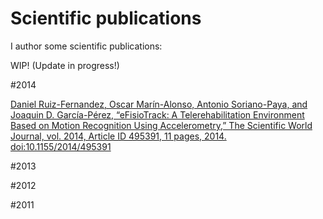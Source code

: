 Scientific publications
=======================

I author some scientific publications: 

WIP! (Update in progress!)

#2014

[Daniel Ruiz-Fernandez, Oscar Marín-Alonso, Antonio Soriano-Paya, and Joaquin D. García-Pérez, “eFisioTrack: A Telerehabilitation Environment Based on Motion Recognition Using Accelerometry,” The Scientific World Journal, vol. 2014, Article ID 495391, 11 pages, 2014. doi:10.1155/2014/495391][2014-scientific-world-journal]

#2013


#2012


#2011

[2014-scientific-world-journal]: http://www.hindawi.com/journals/tswj/2014/495391/
